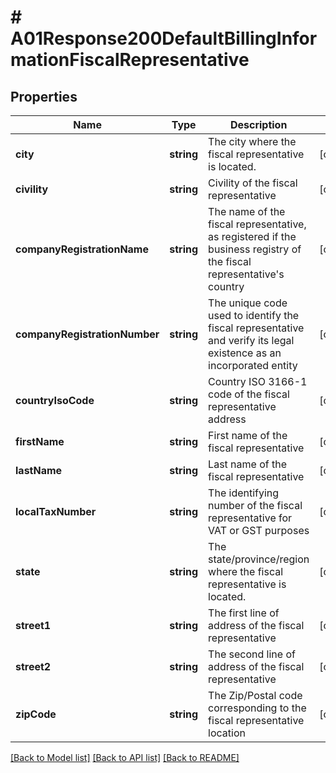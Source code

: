 # # A01Response200DefaultBillingInformationFiscalRepresentative

## Properties

Name | Type | Description | Notes
------------ | ------------- | ------------- | -------------
**city** | **string** | The city where the fiscal representative is located. | [optional]
**civility** | **string** | Civility of the fiscal representative | [optional]
**companyRegistrationName** | **string** | The name of the fiscal representative, as registered if the business registry of the fiscal representative&#39;s country | [optional]
**companyRegistrationNumber** | **string** | The unique code used to identify the fiscal representative and verify its legal existence as an incorporated entity | [optional]
**countryIsoCode** | **string** | Country ISO 3166-1 code of the fiscal representative address | [optional]
**firstName** | **string** | First name of the fiscal representative | [optional]
**lastName** | **string** | Last name of the fiscal representative | [optional]
**localTaxNumber** | **string** | The identifying number of the fiscal representative for VAT or GST purposes | [optional]
**state** | **string** | The state/province/region where the fiscal representative is located. | [optional]
**street1** | **string** | The first line of address of the fiscal representative | [optional]
**street2** | **string** | The second line of address of the fiscal representative | [optional]
**zipCode** | **string** | The Zip/Postal code corresponding to the fiscal representative location | [optional]

[[Back to Model list]](../../README.md#models) [[Back to API list]](../../README.md#endpoints) [[Back to README]](../../README.md)
